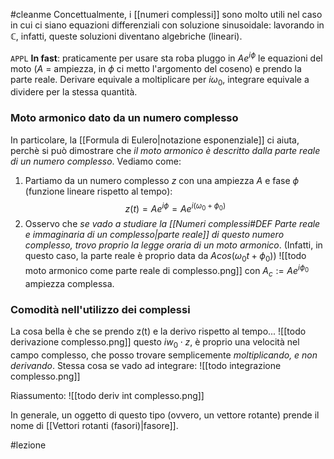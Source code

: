 #cleanme
Concettualmente, i [[numeri complessi]] sono molto utili nel caso in cui ci siano equazioni differenziali con soluzione sinusoidale: lavorando in $\mathbb{C}$, infatti, queste soluzioni diventano algebriche (lineari).

`APPL` __In fast__: praticamente per usare sta roba pluggo in $Ae^{i\phi}$ le equazioni del moto ($A$ = ampiezza, in $\phi$ ci metto l'argomento del coseno) e prendo la parte reale. Derivare equivale a moltiplicare per $i\omega_0$, integrare equivale a dividere per la stessa quantità.

### Moto armonico dato da un numero complesso
In particolare, la [[Formula di Eulero|notazione esponenziale]] ci aiuta, perchè si può dimostrare che _il moto armonico è descritto dalla parte reale di un numero complesso_. Vediamo come:
1. Partiamo da un numero complesso $z$ con una ampiezza $A$ e fase $\phi$ (funzione lineare rispetto al tempo):
$$
z(t) = Ae^{i\phi} = Ae^{i(\omega_0+\phi_0)}
$$
2. Osservo che _se vado a studiare la [[Numeri complessi#DEF Parte reale e immaginaria di un complesso|parte reale]] di questo numero complesso, trovo proprio la legge oraria di un moto armonico_. (Infatti, in questo caso, la parte reale è proprio data da $Acos(\omega_0 t + \phi_0)$)
![[todo moto armonico come parte reale di complesso.png]]
con $A_c := Ae^{i\phi_0}$ ampiezza complessa.

### Comodità nell'utilizzo dei complessi
La cosa bella è che se prendo z(t) e la derivo rispetto al tempo...
![[todo derivazione complesso.png]]
questo $iw_0 \cdot z$,  è proprio una velocità nel campo complesso, che posso trovare semplicemente _moltiplicando, e non derivando_. Stessa cosa se vado ad integrare:
![[todo integrazione complesso.png]]

Riassumento:
![[todo deriv int complesso.png]]

In generale, un oggetto di questo tipo (ovvero, un vettore rotante) prende il nome di [[Vettori rotanti (fasori)|fasore]].

#lezione